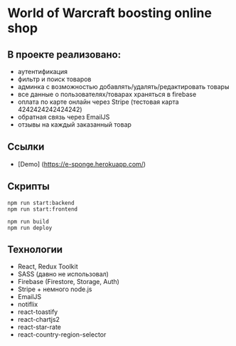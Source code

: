 # World of Warcraft boosting online shop

## В проекте реализовано:

- аутентификация
- фильтр и поиск товаров
- админка с возможностью добавлять/удалять/редактировать товары
- все данные о пользователях/товарах храняться в firebase
- оплата по карте онлайн через Stripe (тестовая карта 4242424242424242)
- обратная связь через EmailJS
- отзывы на каждый заказанный товар

## Ссылки

- [Demo] (https://e-sponge.herokuapp.com/)

## Скрипты

```
npm run start:backend
npm run start:frontend
```

```
npm run build
npm run deploy
```

## Технологии

- React, Redux Toolkit
- SASS (давно не использовал)
- Firebase (Firestore, Storage, Auth)
- Stripe + немного node.js
- EmailJS
- notiflix
- react-toastify
- react-chartjs2
- react-star-rate
- react-country-region-selector
